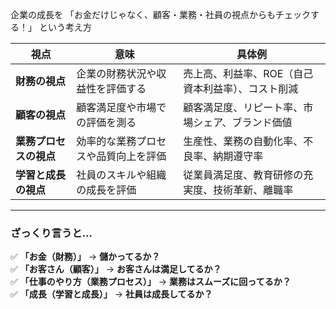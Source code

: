 企業の成長を 「お金だけじゃなく、顧客・業務・社員の視点からもチェックする！」 という考え方

| 視点 | 意味 | 具体例 |
|------|------|--------|
| **財務の視点** | 企業の財務状況や収益性を評価する | 売上高、利益率、ROE（自己資本利益率）、コスト削減 |
| **顧客の視点** | 顧客満足度や市場での評価を測る | 顧客満足度、リピート率、市場シェア、ブランド価値 |
| **業務プロセスの視点** | 効率的な業務プロセスや品質向上を評価 | 生産性、業務の自動化率、不良率、納期遵守率 |
| **学習と成長の視点** | 社員のスキルや組織の成長を評価 | 従業員満足度、教育研修の充実度、技術革新、離職率 |

---

### **ざっくり言うと…**
✅ **「お金（財務）」** → **儲かってるか？**  
✅ **「お客さん（顧客）」** → **お客さんは満足してるか？**  
✅ **「仕事のやり方（業務プロセス）」** → **業務はスムーズに回ってるか？**  
✅ **「成長（学習と成長）」** → **社員は成長してるか？**  
